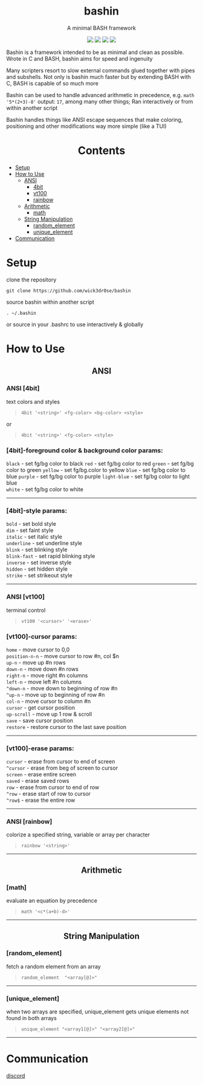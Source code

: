 <div align="center">
<h1>bashin</h1>
<p>A minimal BASH framework</p>

<img src="https://img.shields.io/badge/Shell_Script-121011?style=for-the-badge&logo=gnu-bash&logoColor=white"></img>
<img src="https://img.shields.io/badge/Made%20with-Bash-1f425f.svg"></img>
<img src=https://img.shields.io/badge/Maintained%3F-yes-green.svg></img>
<img src="https://badge-size.herokuapp.com/wick3dr0se/bashin/master/bashin"></img>
</div>

Bashin is a framework intended to be as minimal and clean as possible. Wrote in C and BASH, bashin aims for speed and ingenuity

Many scripters resort to slow external commands glued together with pipes and subshells. Not only is bashin much faster but by extending BASH with C, BASH is capable of so much more

Bashin can be used to handle advanced arithmetic in precedence, e.g. `math '5*(2+3)-8'` output: `17`, among many other things; Ran interactively or from within another script

Bashin handles things like ANSI escape sequences that make coloring, positioning and other modifications way more simple (like a TUI)

<div align="center"><h1>Contents</h1></div>

* [Setup](#setup)
* [How to Use](#how-to-use)
    * [ANSI](#ansi)
        * [4bit](#ansi-4bit)
        * [vt100](#ansi-vt100)
        * [rainbow](#ansi-rainbow)
    * [Arithmetic](#arithmetic)
        * [math](#math)
    * [String Manipulation](#string-manipulation)
        * [random_element](#random_element)
        * [unique_element](#unique_element)
* [Communication](#communication)

# Setup

clone the repository

`git clone https://github.com/wick3dr0se/bashin`

source bashin within another script

`. ~/.bashin`

or source in your .bashrc to use interactively & globally

# How to Use

<div align="center"><h2>ANSI</h2></div>

### ANSI [4bit]
text colors and styles
> `4bit '<string>' <fg-color> <bg-color> <style>`

or

> `4bit '<string>' <fg-color> <style>`

### [4bit]-foreground color & background color params:

`black` - set fg/bg color to black
`red` - set fg/bg color to red
`green` - set fg/bg color to green
`yellow` - set fg/bg.color to yellow
`blue` - set fg/bg color to blue
`purple` - set fg/bg color to purple 
`light-blue` - set fg/bg color to light blue  
`white` - set fg/bg color to white

---

### [4bit]-style params:

`bold` - set bold style  
`dim` - set faint style  
`italic` - set italic style  
`underline` - set underline style  
`blink` - set blinking style  
`blink-fast` - set rapid blinking style  
`inverse` - set inverse style  
`hidden` - set hidden style  
`strike` - set strikeout style  

---

### ANSI [vt100]
terminal control
> `vt100 '<cursor>' '<erase>'`

### [vt100]-cursor params:

`home` - move cursor to 0,0  
`position-n-n` - move cursor to row #n, col $n  
`up-n` - move up #n rows  
`down-n` - move down #n rows  
`right-n` - move right #n columns  
`left-n` - move left #n columns  
`^down-n` - move down to beginning of row #n  
`^up-n` - move up to beginning of row #n  
`col-n` - move cursor to column #n  
`cursor` - get cursor position  
`up-scroll` - move up 1 row & scroll  
`save` - save cursor position  
`restore` - restore cursor to the last save position

---

### [vt100]-erase params:

`cursor` - erase from cursor to end of screen  
`^cursor` - erase from beg of screen to cursor  
`screen` - erase entire screen  
`saved` - erase saved rows  
`row` - erase from cursor to end of row  
`^row` - erase start of row to cursor  
`^row$` - erase the entire row

---

### ANSI [rainbow]
colorize a specified string, variable or array per character
> `rainbow '<string>'`

---

<div align="center"><h2>Arithmetic</h2></div>

### [math]
evaluate an equation by precedence
> `math '<c*(a+b)-d>'`

---

<div align="center"><h2>String Manipulation</h2></div>

### [random_element]
fetch a random element from an array
> `random_element  "<array[@]>"`

---

### [unique_element]
when two arrays are specified, unique_element gets unique elements not found in both arrays
> `unique_element "<array1[@]>" "<array2[@]>"`

---

# Communication

[discord](https://discord.gg/TstuWvDzXr)
